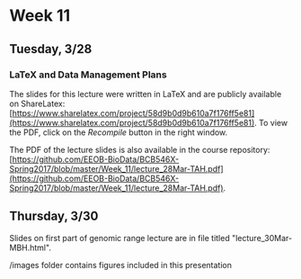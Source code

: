 # Week 11

## Tuesday, 3/28

### LaTeX and Data Management Plans

The slides for this lecture were written in LaTeX and are publicly available on ShareLatex: [https://www.sharelatex.com/project/58d9b0d9b610a7f176ff5e81](https://www.sharelatex.com/project/58d9b0d9b610a7f176ff5e81).
To view the PDF, click on the _Recompile_ button in the right window.

The PDF of the lecture slides is also available in the course repository: [https://github.com/EEOB-BioData/BCB546X-Spring2017/blob/master/Week_11/lecture_28Mar-TAH.pdf](https://github.com/EEOB-BioData/BCB546X-Spring2017/blob/master/Week_11/lecture_28Mar-TAH.pdf).

## Thursday, 3/30

Slides on first part of genomic range lecture are in file titled "lecture_30Mar-MBH.html".

/images folder contains figures included in this presentation
